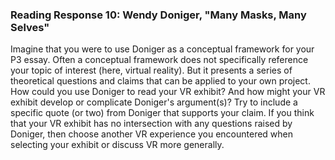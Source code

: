 ### Reading Response 10: Wendy Doniger, "Many Masks, Many Selves"

Imagine that you were to use Doniger as a conceptual framework for your P3 essay. Often a conceptual framework does not specifically reference your topic of interest (here, virtual reality). But it presents a series of theoretical questions and claims that can be applied to your own project. How could you use Doniger to read your VR exhibit? And how might your VR exhibit develop or complicate Doniger's argument(s)? Try to include a specific quote (or two) from Doniger that supports your claim. If you think that your VR exhibit has no intersection with any questions raised by Doniger, then choose another VR experience you encountered when selecting your exhibit or discuss VR more generally.
